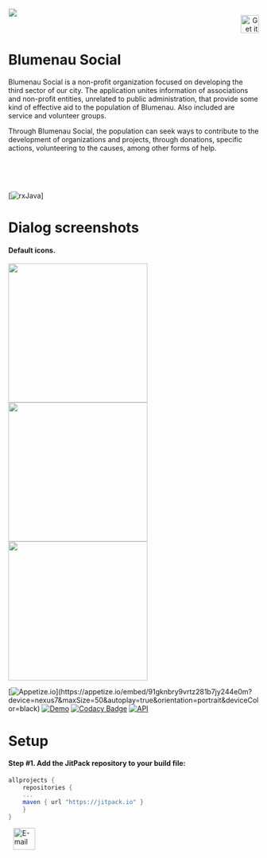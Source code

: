 <!-- Library Logo -->
<img src="http://www.blumenausocial.org/imagens/logo_blumenau_social.png?raw=true" align="left" hspace="1" vspace="1">

<!-- Visit me on google play -->
<a href='https://play.google.com/store/apps/details?id=Peter+Richard+Carlim' target='_blank' align="right"><img align="right" height='36' src='https://s20.postimg.org/muzx3w4jh/google_play_badge.png' alt='Get it on Google Play' /></a>

</br> 
</br> 

# Blumenau Social

Blumenau Social is a non-profit organization focused on developing the third sector of our city. The application unites information of associations and non-profit entities, unrelated to public administration, that provide some kind of effective aid to the population of Blumenau. Also included are service and volunteer groups.

Through Blumenau Social, the population can seek ways to contribute to the development of organizations and projects, through donations, specific actions, volunteering to the causes, among other forms of help.

</br> 
</br> 
</br> 

<!-- Badges -->
[![rxJava](https://img.shields.io/static/v1.svg?label=rxJava&message=2&color=red)]

# Dialog screenshots

#### Default icons.
<img src="images/dialogs/light_vertical_left_simple.png" height='auto' width='280'/><img src="images/dialogs/light_horizontal_top_simple.png" height='auto' width='280'/><img src="images/dialogs/light_horizontal_left_simple.png" height='auto' width='280'/>

[![Appetize.io](https://img.shields.io/badge/Apptize.io-Run%20Now-brightgreen.svg?)](https://appetize.io/embed/91gknbry9vrtz281b7jy244e0m?device=nexus7&maxSize=50&autoplay=true&orientation=portrait&deviceColor=black) [![Demo](https://img.shields.io/badge/Demo-Download-blue.svg)](http://apk-dl.com/dl/com.vansuita.pickimage.sample)
 [![Codacy Badge](https://api.codacy.com/project/badge/Grade/118bb89e3bed43e2b462201654224a60)](https://www.codacy.com/app/jrvansuita/PickImage?utm_source=github.com&amp;utm_medium=referral&amp;utm_content=jrvansuita/PickImage&amp;utm_campaign=Badge_Grade) <a target="_blank" href="https://developer.android.com/reference/android/os/Build.VERSION_CODES.html#GINGERBREAD"><img src="https://img.shields.io/badge/API-9%2B-blue.svg?style=flat" alt="API" /></a>
 
 
# Setup

#### Step #1. Add the JitPack repository to your build file:
```gradle
allprojects {
    repositories {
	...
	maven { url "https://jitpack.io" }
    }
}
```
<a href="mailto:peter.richardcarlim.com" target="_blank" >
  <img src="https://s20.postimg.org/slli3vn5l/email.png" alt="E-mail" witdh="44" height="44" hspace="10">
</a>
